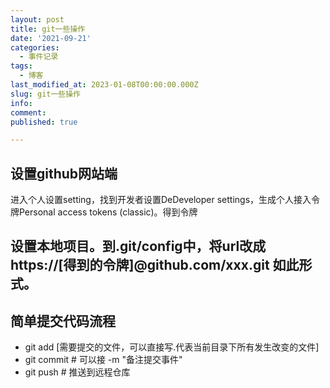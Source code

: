 ```yaml
---
layout: post
title: git一些操作
date: '2021-09-21'
categories:
  - 事件记录
tags:
  - 博客
last_modified_at: 2023-01-08T00:00:00.000Z
slug: git一些操作
info: 
comment: 
published: true

---
```



## 设置github网站端
进入个人设置setting，找到开发者设置DeDeveloper settings，生成个人接入令牌Personal access tokens (classic)。得到令牌

## 设置本地项目。到.git/config中，将url改成 https://[得到的令牌]@github.com/xxx.git  如此形式。

## 简单提交代码流程

- git add [需要提交的文件，可以直接写.代表当前目录下所有发生改变的文件]
- git commit # 可以接 -m "备注提交事件" 
- git push # 推送到远程仓库